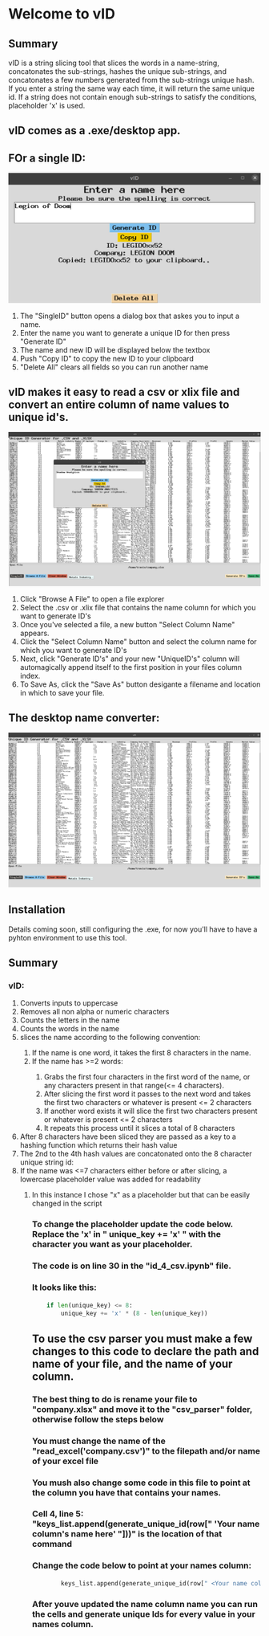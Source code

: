 # Welcome to vID

## Summary

<p>
vID is a string slicing tool that slices the words in a name-string,
concatonates the sub-strings, hashes the unique sub-strings,
and concatonates a few numbers generated from the sub-strings unique hash.
If you enter a string the same way each time, it will return the same unique id. 
If a string does not contain enough sub-strings to satisfy the conditions, placeholder 'x' is used.
</p>


## vID comes as a .exe/desktop app. 

## FOr a single ID:
![Demo Image](images/vIDSingle.png "vID")
<ol>
<li>The "SingleID" button opens a dialog box that askes you to input a name.</li>
<li>Enter the name you want to generate a unique ID for then press "Generate ID"</li>
<li>The name and new ID will be displayed below the textbox</li>
<li>Push "Copy ID" to copy the new ID to your clipboard</li>
<li>"Delete All" clears all fields so you can run another name</li>
</ol>

## vID makes it easy to read a csv or xlix file and convert an entire column of name values to unique id's. 
![Demo Image](images/vIDCSV.png "vID")
<ol>
<li>Click "Browse A File" to open a file explorer</li>
<li>Select the .csv or .xlix file that contains the name column for which you want to generate ID's </li>
<li>Once you've selected a file, a new button "Select Column Name" appears.</li>
<li>Click the "Select Column Name" button and select the column name for which you want to generate ID's</li>
<li>Next, click "Generate ID's" and your new "UniqueID's" column will automagically append itself to the first position in your files column index.</li>
<li>To Save As, click the "Save As" button desigante a filename and location in which to save your file. </li>
</ol>


## The desktop name converter:
![Demo Image](images/dualWindows.png "vID")

## Installation

<p>
Details coming soon, still configuring the .exe, for now you'll have to have a pyhton environment to use this tool.

</p>

## Summary
### vID:
<ol>
<li>Converts inputs to uppercase</li>
<li>Removes all non alpha or numeric characters </li>
<li>Counts the letters in the name</li>
<li>Counts the words in the name</li>
<li>slices the name according to the following convention: </li>
<ol>
<li>If the name is one word, it takes the first 8 characters in the name.</li>
<li>If the name has >=2 words: </li>
<ol>
<li>Grabs the first four characters in the first word of the name, or any characters present in that range(<= 4 characters).</li>
<li>After slicing the first word it passes to the next word and takes the first two characters or whatever is present <= 2 characters</li>
<li> If another word exists it will slice the first two characters present or whatever is present <= 2 characters</li>
<li>It repeats this process until it slices a total of 8 characters</li>
</ol>
</ol>
<li>After 8 characters have been sliced they are passed as a key to a hashing function which returns their hash value</li>
<li>The 2nd to the 4th hash values are concatonated onto the 8 character unique string id:</li>
<li>If the name was <=7 characters either before or after slicing, a lowercase placeholder value was added for readability</li>
<ol>
<li>In this instance I chose "x" as a placeholder but that can be easily changed in the script</li>
<ol>
</ol>

### To change the placeholder update the code below. Replace the 'x' in " unique_key += 'x' " with the character you want as your placeholder.
### The code is on line 30 in the "id_4_csv.ipynb" file.

### It looks like this:
```python
    if len(unique_key) <= 8:
        unique_key += 'x' * (8 - len(unique_key))
```

## To use the csv parser you must make a few changes to this code to declare the path and name of your file, and the name of your column.


### The best thing to do is rename your file to "company.xlsx" and move it to the "csv_parser" folder, otherwise follow the steps below

### You must change the name of the "read_excel('company.csv')" to the filepath and/or name of your excel file

### You mush also change some code in this file to point at the column you have that contains your names.

### Cell 4, line 5: "keys_list.append(generate_unique_id(row[" 'Your name column's name here'  "]))" is the location of that command



###  Change the code below to point at your names column:

```python
        keys_list.append(generate_unique_id(row[" <Your name column's name here>  "]))
```
### After youve updated the name column name you can run the cells and generate unique Ids for every value in your names column.
